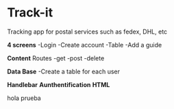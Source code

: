 # Track-it
Tracking app for postal services such as fedex, DHL, etc

**4 screens**
-Login
-Create account
-Table
-Add a guide


**Content**
Routes
-get
-post
-delete

**Data Base**
-Create a table for each user

**Handlebar**
**Aunthentification**
**HTML**


hola prueba 
